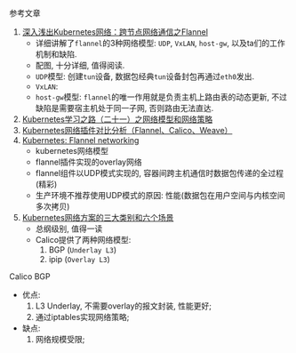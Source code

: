 参考文章

1. [深入浅出Kubernetes网络：跨节点网络通信之Flannel](https://cloud.tencent.com/developer/article/1450296)
    - 详细讲解了`flannel`的3种网络模型: `UDP`, `VxLAN`, `host-gw`, 以及ta们的工作机制和缺陷. 
    - 配图, 十分详细, 值得阅读.
    - `UDP`模型: 创建`tun`设备, 数据包经典`tun`设备封包再通过`eth0`发出.
    - `VxLAN`: 
    - `host-gw`模型: `flannel`的唯一作用就是负责主机上路由表的动态更新, 不过缺陷是需要宿主机处于同一子网, 否则路由无法直达. 
2. [Kubernetes学习之路（二十一）之网络模型和网络策略](https://www.cnblogs.com/linuxk/p/10517055.html)
3. [Kubernetes网络插件对比分析（Flannel、Calico、Weave）](https://network.51cto.com/art/201907/598970.htm)
4. [Kubernetes: Flannel networking](https://blog.laputa.io/kubernetes-flannel-networking-6a1cb1f8ec7c)
    - kubernetes网络模型
    - flannel插件实现的overlay网络
    - flannel组件以UDP模式实现的, 容器间跨主机通信时数据包传递的全过程(精彩)
    - 生产环境不推荐使用UDP模式的原因: 性能(数据包在用户空间与内核空间多次拷贝)
3. [Kubernetes网络方案的三大类别和六个场景](https://sq.163yun.com/blog/article/223878660638527488)
    - 总纲级别, 值得一读
    - Calico提供了两种网络模型: 
        1. BGP (`Underlay L3`)
        2. ipip (`Overlay L3`)


Calico BGP

- 优点: 
    1. L3 Underlay, 不需要overlay的报文封装, 性能更好;
    2. 通过iptables实现网络策略;
- 缺点: 
    1. 网络规模受限;